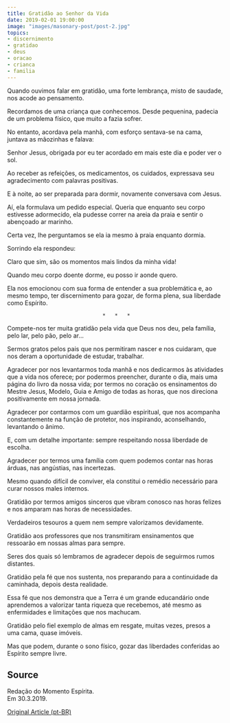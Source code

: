 ```yaml
---
title: Gratidão ao Senhor da Vida
date: 2019-02-01 19:00:00
image: "images/masonary-post/post-2.jpg"
topics: 
- discernimento
- gratidao
- deus
- oracao
- crianca
- familia
---
```


Quando ouvimos falar em gratidão, uma forte lembrança, misto de saudade, nos
acode ao pensamento.

Recordamos de uma criança que conhecemos. Desde pequenina, padecia de um
problema físico, que muito a fazia sofrer.

No entanto, acordava pela manhã, com esforço sentava-se na cama, juntava as
mãozinhas e falava:

Senhor Jesus, obrigada por eu ter acordado em mais este dia e poder ver o sol.

Ao receber as refeições, os medicamentos, os cuidados, expressava seu
agradecimento com palavras positivas.

E à noite, ao ser preparada para dormir, novamente conversava com Jesus.

Aí, ela formulava um pedido especial. Queria que enquanto seu corpo estivesse
adormecido, ela pudesse correr na areia da praia e sentir o abençoado ar
marinho.

Certa vez, lhe perguntamos se ela ia mesmo à praia enquanto dormia.

Sorrindo ela respondeu:

Claro que sim, são os momentos mais lindos da minha vida!

Quando meu corpo doente dorme, eu posso ir aonde quero.

Ela nos emocionou com sua forma de entender a sua problemática e, ao mesmo
tempo, ter discernimento para gozar, de forma plena, sua liberdade como
Espírito.

                                   *   *   *

Compete-nos ter muita gratidão pela vida que Deus nos deu, pela família, pelo
lar, pelo pão, pelo ar...

Sermos gratos pelos pais que nos permitiram nascer e nos cuidaram, que nos
deram a oportunidade de estudar, trabalhar.

Agradecer por nos levantarmos toda manhã e nos dedicarmos às atividades que a
vida nos oferece; por podermos preencher, durante o dia, mais uma página do
livro da nossa vida; por termos no coração os ensinamentos do Mestre Jesus,
Modelo, Guia e Amigo de todas as horas, que nos direciona positivamente em
nossa jornada.

Agradecer por contarmos com um guardião espiritual, que nos acompanha
constantemente na função de protetor, nos inspirando, aconselhando, levantando
o ânimo.

E, com um detalhe importante: sempre respeitando nossa liberdade de escolha.

Agradecer por termos uma família com quem podemos contar nas horas árduas, nas
angústias, nas incertezas.

Mesmo quando difícil de conviver, ela constitui o remédio necessário para curar
nossos males internos.

Gratidão por termos amigos sinceros que vibram conosco nas horas felizes e nos
amparam nas horas de necessidades.

Verdadeiros tesouros a quem nem sempre valorizamos devidamente.

Gratidão aos professores que nos transmitiram ensinamentos que ressoarão em
nossas almas para sempre.

Seres dos quais só lembramos de agradecer depois de seguirmos rumos distantes.

Gratidão pela fé que nos sustenta, nos preparando para a continuidade da
caminhada, depois desta realidade.

Essa fé que nos demonstra que a Terra é um grande educandário onde aprendemos a
valorizar tanta riqueza que recebemos, até mesmo as enfermidades e limitações
que nos machucam.

Gratidão pelo fiel exemplo de almas em resgate, muitas vezes, presos a uma
cama, quase imóveis.

Mas que podem, durante o sono físico, gozar das liberdades conferidas ao
Espírito sempre livre.

## Source
Redação do Momento Espírita.  
Em 30.3.2019.


[Original Article (pt-BR)](http://momento.com.br/pt/ler_texto.php?id=5703)
